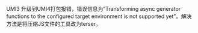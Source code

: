 UMI3 升级到UMI4打包报错，错误信息为“Transforming async generator functions to the configured target environment is not supported yet”。解决方法是将压缩JS文件的工具改为terser。
